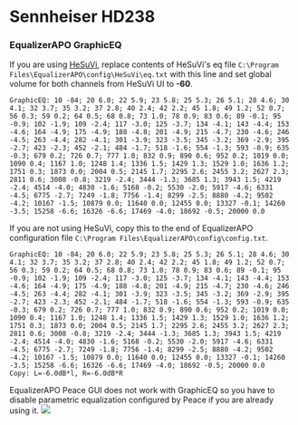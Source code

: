 # Sennheiser HD238
### EqualizerAPO GraphicEQ
If you are using [HeSuVi](https://sourceforge.net/projects/hesuvi/), replace contents of HeSuVi's eq file `C:\Program Files\EqualizerAPO\config\HeSuVi\eq.txt` with this line and set global volume for both channels from HeSuVi UI to **-60**.
```
GraphicEQ: 10 -84; 20 6.0; 22 5.9; 23 5.8; 25 5.3; 26 5.1; 28 4.6; 30 4.1; 32 3.7; 35 3.2; 37 2.8; 40 2.4; 42 2.2; 45 1.8; 49 1.2; 52 0.7; 56 0.3; 59 0.2; 64 0.5; 68 0.8; 73 1.0; 78 0.9; 83 0.6; 89 -0.1; 95 -0.9; 102 -1.9; 109 -2.4; 117 -3.0; 125 -3.7; 134 -4.1; 143 -4.4; 153 -4.6; 164 -4.9; 175 -4.9; 188 -4.8; 201 -4.9; 215 -4.7; 230 -4.6; 246 -4.5; 263 -4.4; 282 -4.1; 301 -3.9; 323 -3.5; 345 -3.2; 369 -2.9; 395 -2.7; 423 -2.3; 452 -2.1; 484 -1.7; 518 -1.6; 554 -1.3; 593 -0.9; 635 -0.3; 679 0.2; 726 0.7; 777 1.0; 832 0.9; 890 0.6; 952 0.2; 1019 0.0; 1090 0.4; 1167 1.0; 1248 1.4; 1336 1.5; 1429 1.3; 1529 1.0; 1636 1.2; 1751 0.3; 1873 0.0; 2004 0.5; 2145 1.7; 2295 2.6; 2455 3.2; 2627 2.3; 2811 0.6; 3008 -0.8; 3219 -2.4; 3444 -1.3; 3685 1.3; 3943 1.5; 4219 -2.4; 4514 -4.0; 4830 -1.6; 5168 -0.2; 5530 -2.0; 5917 -4.6; 6331 -4.5; 6775 -2.7; 7249 -1.8; 7756 -1.4; 8299 -2.5; 8880 -4.2; 9502 -4.2; 10167 -1.5; 10879 0.0; 11640 0.0; 12455 0.0; 13327 -0.1; 14260 -3.5; 15258 -6.6; 16326 -6.6; 17469 -4.0; 18692 -0.5; 20000 0.0
```
If you are not using HeSuVi, copy this to the end of EqualizerAPO configuration file `C:\Program Files\EqualizerAPO\config\config.txt`.
```
GraphicEQ: 10 -84; 20 6.0; 22 5.9; 23 5.8; 25 5.3; 26 5.1; 28 4.6; 30 4.1; 32 3.7; 35 3.2; 37 2.8; 40 2.4; 42 2.2; 45 1.8; 49 1.2; 52 0.7; 56 0.3; 59 0.2; 64 0.5; 68 0.8; 73 1.0; 78 0.9; 83 0.6; 89 -0.1; 95 -0.9; 102 -1.9; 109 -2.4; 117 -3.0; 125 -3.7; 134 -4.1; 143 -4.4; 153 -4.6; 164 -4.9; 175 -4.9; 188 -4.8; 201 -4.9; 215 -4.7; 230 -4.6; 246 -4.5; 263 -4.4; 282 -4.1; 301 -3.9; 323 -3.5; 345 -3.2; 369 -2.9; 395 -2.7; 423 -2.3; 452 -2.1; 484 -1.7; 518 -1.6; 554 -1.3; 593 -0.9; 635 -0.3; 679 0.2; 726 0.7; 777 1.0; 832 0.9; 890 0.6; 952 0.2; 1019 0.0; 1090 0.4; 1167 1.0; 1248 1.4; 1336 1.5; 1429 1.3; 1529 1.0; 1636 1.2; 1751 0.3; 1873 0.0; 2004 0.5; 2145 1.7; 2295 2.6; 2455 3.2; 2627 2.3; 2811 0.6; 3008 -0.8; 3219 -2.4; 3444 -1.3; 3685 1.3; 3943 1.5; 4219 -2.4; 4514 -4.0; 4830 -1.6; 5168 -0.2; 5530 -2.0; 5917 -4.6; 6331 -4.5; 6775 -2.7; 7249 -1.8; 7756 -1.4; 8299 -2.5; 8880 -4.2; 9502 -4.2; 10167 -1.5; 10879 0.0; 11640 0.0; 12455 0.0; 13327 -0.1; 14260 -3.5; 15258 -6.6; 16326 -6.6; 17469 -4.0; 18692 -0.5; 20000 0.0
Copy: L=-6.0dB*l, R=-6.0dB*R
```
EqualizerAPO Peace GUI does not work with GraphicEQ so you have to disable parametric equalization configured by Peace if you are already using it.
![](https://raw.githubusercontent.com/jaakkopasanen/AutoEq/master/results/Sonoma%20Model%20One/headphoncecom/onear/Sennheiser%20HD238/Sennheiser%20HD238.png)
